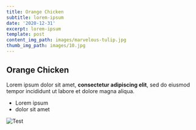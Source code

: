 ```yaml
---
title: Orange Chicken
subtitle: lorem-ipsum
date: '2020-12-31'
excerpt: lorem-ipsum
template: post
content_img_path: images/marvelous-tulip.jpg
thumb_img_path: images/10.jpg
---
```

## Orange Chicken

Lorem ipsum dolor sit amet, **consectetur adipiscing elit**, sed do eiusmod tempor incididunt ut labore et dolore magna aliqua.

- Lorem ipsum
- dolor sit amet

![Test](./images/marvelous-tulip.jpg)